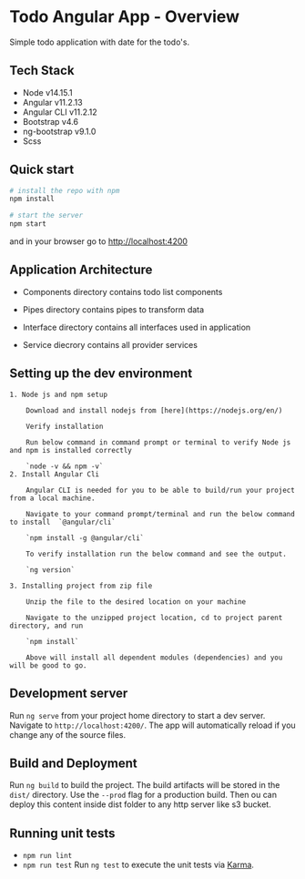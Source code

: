 # Todo Angular App - Overview

Simple todo application with date for the todo's.

## Tech Stack

 * Node v14.15.1
 * Angular v11.2.13
 * Angular CLI v11.2.12
 * Bootstrap v4.6
 * ng-bootstrap v9.1.0
 * Scss

## Quick start

```bash
# install the repo with npm
npm install

# start the server
npm start

```
and in your browser go to [http://localhost:4200](http://localhost:4200) 



## Application Architecture

* Components directory contains todo list components

* Pipes directory contains pipes to transform data

* Interface directory contains all interfaces used in application

* Service diecrory contains all provider services



## Setting up the dev environment
	1. Node js and npm setup

		Download and install nodejs from [here](https://nodejs.org/en/)
		
		Verify installation

		Run below command in command prompt or terminal to verify Node js and npm is installed correctly 

		`node -v && npm -v`
	2. Install Angular Cli
		
		Angular CLI is needed for you to be able to build/run your project from a local machine.

		Navigate to your command prompt/terminal and run the below command to install  `@angular/cli`
		
		`npm install -g @angular/cli`

		To verify installation run the below command and see the output.

		`ng version`

	3. Installing project from zip file

		Unzip the file to the desired location on your machine

		Navigate to the unzipped project location, cd to project parent directory, and run

		`npm install`

		Above will install all dependent modules (dependencies) and you will be good to go.

## Development server
Run `ng serve` from your project home directory to start a dev server. Navigate to `http://localhost:4200/`. The app will automatically reload if you change any of the source files.


## Build and Deployment

Run `ng build` to build the project. The build artifacts will be stored in the `dist/` directory. Use the `--prod` flag for a production build. Then ou can deploy this content inside dist folder to any http server like s3 bucket.

## Running unit tests
* `npm run lint`
* `npm run test`
Run `ng test` to execute the unit tests via [Karma](https://karma-runner.github.io).
